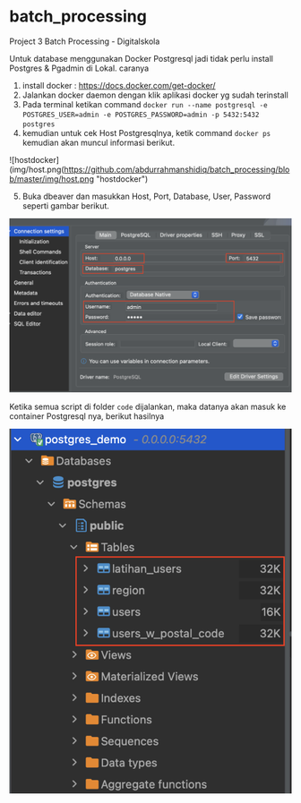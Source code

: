 # batch_processing
Project 3 Batch Processing - Digitalskola


Untuk database menggunakan Docker Postgresql jadi tidak perlu install Postgres & Pgadmin di Lokal.
caranya 
1. install docker : https://docs.docker.com/get-docker/
2. Jalankan docker daemon dengan klik aplikasi docker yg sudah terinstall
3. Pada terminal ketikan command `docker run --name postgresql -e POSTGRES_USER=admin -e POSTGRES_PASSWORD=admin -p 5432:5432 postgres`
4. kemudian untuk cek Host Postgresqlnya, ketik command `docker ps` kemudian akan muncul informasi berikut.

![hostdocker](img/host.png(https://github.com/abdurrahmanshidiq/batch_processing/blob/master/img/host.png "hostdocker")<br>

5. Buka dbeaver dan masukkan Host, Port, Database, User, Password seperti gambar berikut.

![connect db](https://github.com/abdurrahmanshidiq/batch_processing/blob/master/img/connect_db.png "connect db")<br>


Ketika semua script di folder `code` dijalankan, maka datanya akan masuk ke container Postgresql nya, berikut hasilnya

![result](https://github.com/abdurrahmanshidiq/batch_processing/blob/master/img/result.png "result")<br>

